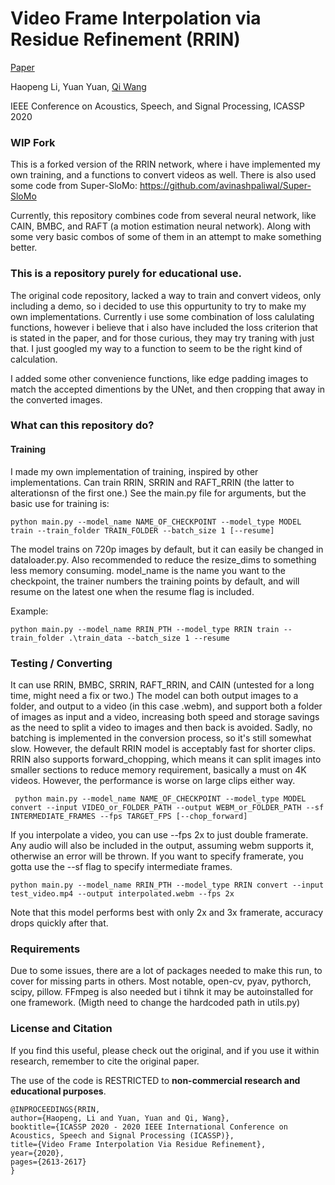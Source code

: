 # Video Frame Interpolation via Residue Refinement (RRIN)
 [Paper](https://ieeexplore.ieee.org/document/9053987/)

Haopeng Li, Yuan Yuan, [Qi Wang](http://crabwq.github.io/#top)

IEEE Conference on Acoustics, Speech, and Signal Processing, ICASSP 2020

### WIP Fork

This is a forked version of the RRIN network, where i have implemented my own training, and a functions to convert videos as well. 
There is also used some code from Super-SloMo: https://github.com/avinashpaliwal/Super-SloMo

Currently, this repository combines code from several neural network, like CAIN, BMBC, and RAFT (a motion estimation neural network). Along with some very basic combos of some of them in an attempt to make something better. 



### This is a repository purely for educational use.

The original code repository, lacked a way to train and convert videos, only including a demo, so i decided to use this oppurtunity to try to make my own implementations. Currently i use some combination of loss calulating functions, however i believe that i also have included the loss criterion that is stated in the paper, and for those curious, they may try traning with just that. I just googled my way to a function to seem to be the right kind of calculation. 

I added some other convenience functions, like edge padding images to match the accepted dimentions by the UNet, and then cropping that away in the converted images. 

### What can this repository do?

#### Training

I made my own implementation of training, inspired by other implementations. Can train RRIN, SRRIN and RAFT_RRIN (the latter to alterationsn of the first one.)
See the main.py file for arguments, but the basic use for training is:

    python main.py --model_name NAME_OF_CHECKPOINT --model_type MODEL train --train_folder TRAIN_FOLDER --batch_size 1 [--resume]
    
The model trains on 720p images by default, but it can easily be changed in dataloader.py. Also recommended to reduce the resize_dims to something less memory consuming. model_name is the name you want to the checkpoint, the trainer numbers the training points by default, and will resume on the latest one when the resume flag is included.

Example:

    python main.py --model_name RRIN_PTH --model_type RRIN train --train_folder .\train_data --batch_size 1 --resume
    


### Testing / Converting
It can use RRIN, BMBC, SRRIN, RAFT_RRIN, and CAIN (untested for a long time, might need a fix or two.)
The model can both output images to a folder, and output to a video (in this case .webm), and support both a folder of images as input and a video, increasing both speed and storage savings as the need to split a video to images and then back is avoided. Sadly, no batching is implemented in the conversion process, so it's still somewhat slow. However, the default RRIN model is acceptably fast for shorter clips. RRIN also supports forward_chopping, which means it can split images into smaller sections to reduce memory requirement, basically a must on 4K videos. However, the performance is worse on large clips either way.

     python main.py --model_name NAME_OF_CHECKPOINT --model_type MODEL convert --input VIDEO_or_FOLDER_PATH --output WEBM_or_FOLDER_PATH --sf INTERMEDIATE_FRAMES --fps TARGET_FPS [--chop_forward]

If you interpolate a video, you can use --fps 2x to just double framerate. Any audio will also be included in the output, assuming webm supports it, otherwise an error will be thrown. If you want to specify framerate, you gotta use the --sf flag to specify intermediate frames. 

    python main.py --model_name RRIN_PTH --model_type RRIN convert --input test_video.mp4 --output interpolated.webm --fps 2x 

Note that this model performs best with only 2x and 3x framerate, accuracy drops quickly after that. 

### Requirements

Due to some issues, there  are a lot of packages needed to make this run, to cover for missing parts in others. Most notable, open-cv, pyav, pythorch, scipy, pillow. FFmpeg is also needed but i tihnk it may be autoinstalled for one framework. (Migth need to change the hardcoded path in utils.py)

### License and Citation
If you find this useful, please check out the original, and if you use it within research, remember to cite the original paper. 

The use of the code is RESTRICTED to **non-commercial research and educational purposes**. 

```
@INPROCEEDINGS{RRIN, 
author={Haopeng, Li and Yuan, Yuan and Qi, Wang}, 
booktitle={ICASSP 2020 - 2020 IEEE International Conference on Acoustics, Speech and Signal Processing (ICASSP)}, 
title={Video Frame Interpolation Via Residue Refinement}, 
year={2020}, 
pages={2613-2617}
}
```
